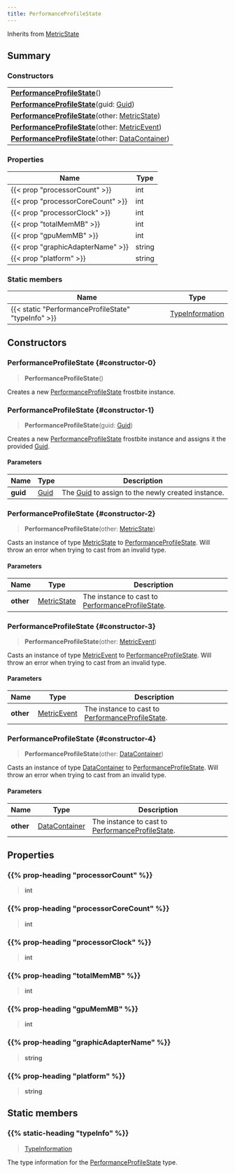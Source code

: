 ```yaml
---
title: PerformanceProfileState
---
```


Inherits from 
[MetricState](/vext/ref/fb/metricstate)

## Summary
### Constructors
| |
| ----------- |
| **[PerformanceProfileState](#constructor-0)**() |
| **[PerformanceProfileState](#constructor-1)**(guid: [Guid](/vext/ref/shared/class/guid)) |
| **[PerformanceProfileState](#constructor-2)**(other: [MetricState](/vext/ref/fb/metricstate)) |
| **[PerformanceProfileState](#constructor-3)**(other: [MetricEvent](/vext/ref/fb/metricevent)) |
| **[PerformanceProfileState](#constructor-4)**(other: [DataContainer](/vext/ref/shared/class/datacontainer)) |

### Properties
| Name | Type |
| ---- | ---- |
| {{< prop "processorCount" >}} | int |
| {{< prop "processorCoreCount" >}} | int |
| {{< prop "processorClock" >}} | int |
| {{< prop "totalMemMB" >}} | int |
| {{< prop "gpuMemMB" >}} | int |
| {{< prop "graphicAdapterName" >}} | string |
| {{< prop "platform" >}} | string |

### Static members
| Name | Type |
| ---- | ---- |
| {{< static "PerformanceProfileState" "typeInfo" >}} | [TypeInformation](/vext/ref/shared/class/typeinformation) |

## Constructors
### PerformanceProfileState {#constructor-0}
> **PerformanceProfileState**()

Creates a new [PerformanceProfileState](/vext/ref/fb/performanceprofilestate) frostbite instance.

### PerformanceProfileState {#constructor-1}
> **PerformanceProfileState**(guid: [Guid](/vext/ref/shared/class/guid))

Creates a new [PerformanceProfileState](/vext/ref/fb/performanceprofilestate) frostbite instance and assigns it the provided [Guid](/vext/ref/shared/class/guid).

#### Parameters
| Name | Type | Description |
| ---- | ---- | ----------- |
| **guid** | [Guid](/vext/ref/shared/class/guid) | The [Guid](/vext/ref/shared/class/guid) to assign to the newly created instance. |

### PerformanceProfileState {#constructor-2}
> **PerformanceProfileState**(other: [MetricState](/vext/ref/fb/metricstate))

Casts an instance of type [MetricState](/vext/ref/fb/metricstate) to [PerformanceProfileState](/vext/ref/fb/performanceprofilestate). Will throw an error when trying to cast from an invalid type.

#### Parameters
| Name | Type | Description |
| ---- | ---- | ----------- |
| **other** | [MetricState](/vext/ref/fb/metricstate) | The instance to cast to [PerformanceProfileState](/vext/ref/fb/performanceprofilestate). |

### PerformanceProfileState {#constructor-3}
> **PerformanceProfileState**(other: [MetricEvent](/vext/ref/fb/metricevent))

Casts an instance of type [MetricEvent](/vext/ref/fb/metricevent) to [PerformanceProfileState](/vext/ref/fb/performanceprofilestate). Will throw an error when trying to cast from an invalid type.

#### Parameters
| Name | Type | Description |
| ---- | ---- | ----------- |
| **other** | [MetricEvent](/vext/ref/fb/metricevent) | The instance to cast to [PerformanceProfileState](/vext/ref/fb/performanceprofilestate). |

### PerformanceProfileState {#constructor-4}
> **PerformanceProfileState**(other: [DataContainer](/vext/ref/shared/class/datacontainer))

Casts an instance of type [DataContainer](/vext/ref/shared/class/datacontainer) to [PerformanceProfileState](/vext/ref/fb/performanceprofilestate). Will throw an error when trying to cast from an invalid type.

#### Parameters
| Name | Type | Description |
| ---- | ---- | ----------- |
| **other** | [DataContainer](/vext/ref/shared/class/datacontainer) | The instance to cast to [PerformanceProfileState](/vext/ref/fb/performanceprofilestate). |

## Properties
### {{% prop-heading "processorCount" %}}
> **int**

### {{% prop-heading "processorCoreCount" %}}
> **int**

### {{% prop-heading "processorClock" %}}
> **int**

### {{% prop-heading "totalMemMB" %}}
> **int**

### {{% prop-heading "gpuMemMB" %}}
> **int**

### {{% prop-heading "graphicAdapterName" %}}
> **string**

### {{% prop-heading "platform" %}}
> **string**

## Static members
### {{% static-heading "typeInfo" %}}
> [TypeInformation](/vext/ref/shared/class/typeinformation)

The type information for the [PerformanceProfileState](/vext/ref/fb/performanceprofilestate) type.

